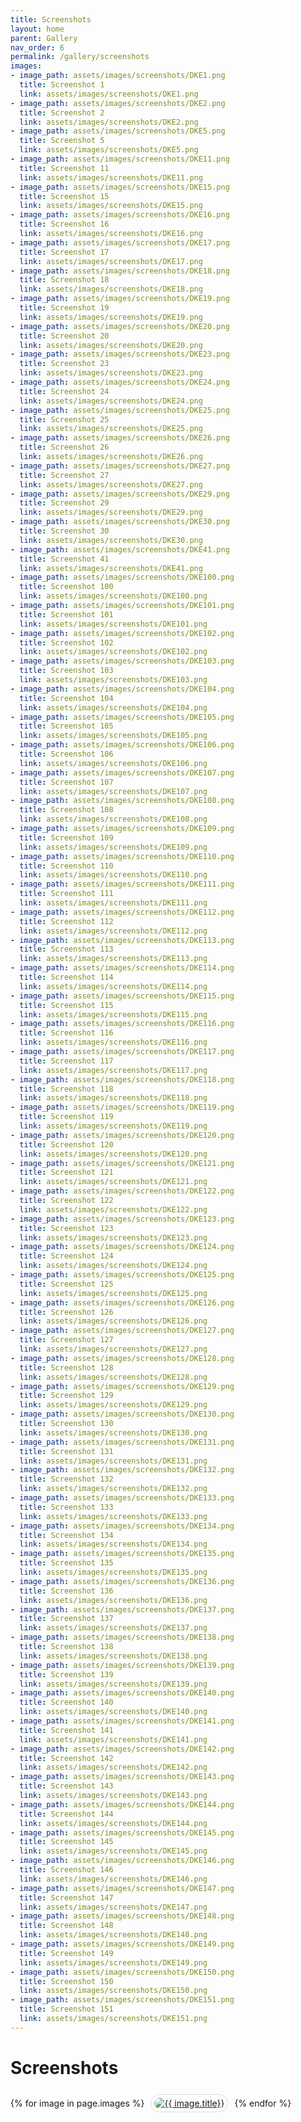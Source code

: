 ```yaml
---
title: Screenshots
layout: home
parent: Gallery
nav_order: 6
permalink: /gallery/screenshots
images:
- image_path: assets/images/screenshots/DKE1.png
  title: Screenshot 1
  link: assets/images/screenshots/DKE1.png
- image_path: assets/images/screenshots/DKE2.png
  title: Screenshot 2
  link: assets/images/screenshots/DKE2.png
- image_path: assets/images/screenshots/DKE5.png
  title: Screenshot 5
  link: assets/images/screenshots/DKE5.png
- image_path: assets/images/screenshots/DKE11.png
  title: Screenshot 11
  link: assets/images/screenshots/DKE11.png
- image_path: assets/images/screenshots/DKE15.png
  title: Screenshot 15
  link: assets/images/screenshots/DKE15.png
- image_path: assets/images/screenshots/DKE16.png
  title: Screenshot 16
  link: assets/images/screenshots/DKE16.png
- image_path: assets/images/screenshots/DKE17.png
  title: Screenshot 17
  link: assets/images/screenshots/DKE17.png
- image_path: assets/images/screenshots/DKE18.png
  title: Screenshot 18
  link: assets/images/screenshots/DKE18.png
- image_path: assets/images/screenshots/DKE19.png
  title: Screenshot 19
  link: assets/images/screenshots/DKE19.png
- image_path: assets/images/screenshots/DKE20.png
  title: Screenshot 20
  link: assets/images/screenshots/DKE20.png
- image_path: assets/images/screenshots/DKE23.png
  title: Screenshot 23
  link: assets/images/screenshots/DKE23.png
- image_path: assets/images/screenshots/DKE24.png
  title: Screenshot 24
  link: assets/images/screenshots/DKE24.png
- image_path: assets/images/screenshots/DKE25.png
  title: Screenshot 25
  link: assets/images/screenshots/DKE25.png
- image_path: assets/images/screenshots/DKE26.png
  title: Screenshot 26
  link: assets/images/screenshots/DKE26.png
- image_path: assets/images/screenshots/DKE27.png
  title: Screenshot 27
  link: assets/images/screenshots/DKE27.png
- image_path: assets/images/screenshots/DKE29.png
  title: Screenshot 29
  link: assets/images/screenshots/DKE29.png
- image_path: assets/images/screenshots/DKE30.png
  title: Screenshot 30
  link: assets/images/screenshots/DKE30.png
- image_path: assets/images/screenshots/DKE41.png
  title: Screenshot 41
  link: assets/images/screenshots/DKE41.png
- image_path: assets/images/screenshots/DKE100.png
  title: Screenshot 100
  link: assets/images/screenshots/DKE100.png
- image_path: assets/images/screenshots/DKE101.png
  title: Screenshot 101
  link: assets/images/screenshots/DKE101.png
- image_path: assets/images/screenshots/DKE102.png
  title: Screenshot 102
  link: assets/images/screenshots/DKE102.png
- image_path: assets/images/screenshots/DKE103.png
  title: Screenshot 103
  link: assets/images/screenshots/DKE103.png
- image_path: assets/images/screenshots/DKE104.png
  title: Screenshot 104
  link: assets/images/screenshots/DKE104.png
- image_path: assets/images/screenshots/DKE105.png
  title: Screenshot 105
  link: assets/images/screenshots/DKE105.png
- image_path: assets/images/screenshots/DKE106.png
  title: Screenshot 106
  link: assets/images/screenshots/DKE106.png
- image_path: assets/images/screenshots/DKE107.png
  title: Screenshot 107
  link: assets/images/screenshots/DKE107.png
- image_path: assets/images/screenshots/DKE108.png
  title: Screenshot 108
  link: assets/images/screenshots/DKE108.png
- image_path: assets/images/screenshots/DKE109.png
  title: Screenshot 109
  link: assets/images/screenshots/DKE109.png
- image_path: assets/images/screenshots/DKE110.png
  title: Screenshot 110
  link: assets/images/screenshots/DKE110.png
- image_path: assets/images/screenshots/DKE111.png
  title: Screenshot 111
  link: assets/images/screenshots/DKE111.png
- image_path: assets/images/screenshots/DKE112.png
  title: Screenshot 112
  link: assets/images/screenshots/DKE112.png
- image_path: assets/images/screenshots/DKE113.png
  title: Screenshot 113
  link: assets/images/screenshots/DKE113.png
- image_path: assets/images/screenshots/DKE114.png
  title: Screenshot 114
  link: assets/images/screenshots/DKE114.png
- image_path: assets/images/screenshots/DKE115.png
  title: Screenshot 115
  link: assets/images/screenshots/DKE115.png
- image_path: assets/images/screenshots/DKE116.png
  title: Screenshot 116
  link: assets/images/screenshots/DKE116.png
- image_path: assets/images/screenshots/DKE117.png
  title: Screenshot 117
  link: assets/images/screenshots/DKE117.png
- image_path: assets/images/screenshots/DKE118.png
  title: Screenshot 118
  link: assets/images/screenshots/DKE118.png
- image_path: assets/images/screenshots/DKE119.png
  title: Screenshot 119
  link: assets/images/screenshots/DKE119.png
- image_path: assets/images/screenshots/DKE120.png
  title: Screenshot 120
  link: assets/images/screenshots/DKE120.png
- image_path: assets/images/screenshots/DKE121.png
  title: Screenshot 121
  link: assets/images/screenshots/DKE121.png
- image_path: assets/images/screenshots/DKE122.png
  title: Screenshot 122
  link: assets/images/screenshots/DKE122.png
- image_path: assets/images/screenshots/DKE123.png
  title: Screenshot 123
  link: assets/images/screenshots/DKE123.png
- image_path: assets/images/screenshots/DKE124.png
  title: Screenshot 124
  link: assets/images/screenshots/DKE124.png
- image_path: assets/images/screenshots/DKE125.png
  title: Screenshot 125
  link: assets/images/screenshots/DKE125.png
- image_path: assets/images/screenshots/DKE126.png
  title: Screenshot 126
  link: assets/images/screenshots/DKE126.png
- image_path: assets/images/screenshots/DKE127.png
  title: Screenshot 127
  link: assets/images/screenshots/DKE127.png
- image_path: assets/images/screenshots/DKE128.png
  title: Screenshot 128
  link: assets/images/screenshots/DKE128.png
- image_path: assets/images/screenshots/DKE129.png
  title: Screenshot 129
  link: assets/images/screenshots/DKE129.png
- image_path: assets/images/screenshots/DKE130.png
  title: Screenshot 130
  link: assets/images/screenshots/DKE130.png
- image_path: assets/images/screenshots/DKE131.png
  title: Screenshot 131
  link: assets/images/screenshots/DKE131.png
- image_path: assets/images/screenshots/DKE132.png
  title: Screenshot 132
  link: assets/images/screenshots/DKE132.png
- image_path: assets/images/screenshots/DKE133.png
  title: Screenshot 133
  link: assets/images/screenshots/DKE133.png
- image_path: assets/images/screenshots/DKE134.png
  title: Screenshot 134
  link: assets/images/screenshots/DKE134.png
- image_path: assets/images/screenshots/DKE135.png
  title: Screenshot 135
  link: assets/images/screenshots/DKE135.png
- image_path: assets/images/screenshots/DKE136.png
  title: Screenshot 136
  link: assets/images/screenshots/DKE136.png
- image_path: assets/images/screenshots/DKE137.png
  title: Screenshot 137
  link: assets/images/screenshots/DKE137.png
- image_path: assets/images/screenshots/DKE138.png
  title: Screenshot 138
  link: assets/images/screenshots/DKE138.png
- image_path: assets/images/screenshots/DKE139.png
  title: Screenshot 139
  link: assets/images/screenshots/DKE139.png
- image_path: assets/images/screenshots/DKE140.png
  title: Screenshot 140
  link: assets/images/screenshots/DKE140.png
- image_path: assets/images/screenshots/DKE141.png
  title: Screenshot 141
  link: assets/images/screenshots/DKE141.png
- image_path: assets/images/screenshots/DKE142.png
  title: Screenshot 142
  link: assets/images/screenshots/DKE142.png
- image_path: assets/images/screenshots/DKE143.png
  title: Screenshot 143
  link: assets/images/screenshots/DKE143.png
- image_path: assets/images/screenshots/DKE144.png
  title: Screenshot 144
  link: assets/images/screenshots/DKE144.png
- image_path: assets/images/screenshots/DKE145.png
  title: Screenshot 145
  link: assets/images/screenshots/DKE145.png
- image_path: assets/images/screenshots/DKE146.png
  title: Screenshot 146
  link: assets/images/screenshots/DKE146.png
- image_path: assets/images/screenshots/DKE147.png
  title: Screenshot 147
  link: assets/images/screenshots/DKE147.png
- image_path: assets/images/screenshots/DKE148.png
  title: Screenshot 148
  link: assets/images/screenshots/DKE148.png
- image_path: assets/images/screenshots/DKE149.png
  title: Screenshot 149
  link: assets/images/screenshots/DKE149.png
- image_path: assets/images/screenshots/DKE150.png
  title: Screenshot 150
  link: assets/images/screenshots/DKE150.png
- image_path: assets/images/screenshots/DKE151.png
  title: Screenshot 151
  link: assets/images/screenshots/DKE151.png
---
```


# Screenshots

<div>
    {% for image in page.images %}
        <a href="{{ site.baseurl }}/{{ image.link }}" style="margin: 6px; display: inline-flex; border-radius: 15px; border: 1px solid #80808042; padding: 5px;">
            <img src="{{ site.baseurl }}/{{ image.image_path }}" alt="{{ image.title}}" style="border-radius: 10px" />
        </a>
    {% endfor %}
</div>
